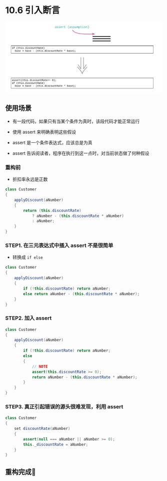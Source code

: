 # 10.6 引入断言

![](../img/10.6.jpg)

## 使用场景

- 有一段代码，如果只有当某个条件为真时，该段代码才能正常运行

- 使用 assert 来明确表明这些假设

- assert 是一个条件表达式，应该总是为真

- assert 告诉阅读者，程序在执行到这一点时，对当前状态做了何种假设

### 重构前

- 折扣率永远是正数

```java
class Customer
{
    applyDiscount(aNumber)
    {
        return (this.discountRate)
            ? aNumber - (this.discountRate * aNumber)
            : aNumber;
    }
}
```

### STEP1. 在三元表达式中插入 assert 不是很简单

- 转换成 `if else`

```java
class Customer
{
    applyDiscount(aNumber)
    {
        if (!this.discountRate) return aNumber;
        else return aNumber - (this.discountRate * aNumber);
    }
}
```

### STEP2. 加入 assert

```java
class Customer
{
    applyDiscount(aNumber)
    {
        if (!this.discountRate) return aNumber;
        else
        {
            // NOTE
            assert(this.discountRate >= 0);
            return aNumber - (this.discountRate * aNumber);
        }
    }
}
```

### STEP3. 真正引起错误的源头很难发现，利用 assert

```java
class Customer
{
    set discountRate(aNumber)
    {
        assert(null === aNumber || aNumber >= 0);
        this._discountRate = aNumber;
    }
}
```

##

## 重构完成🎀
